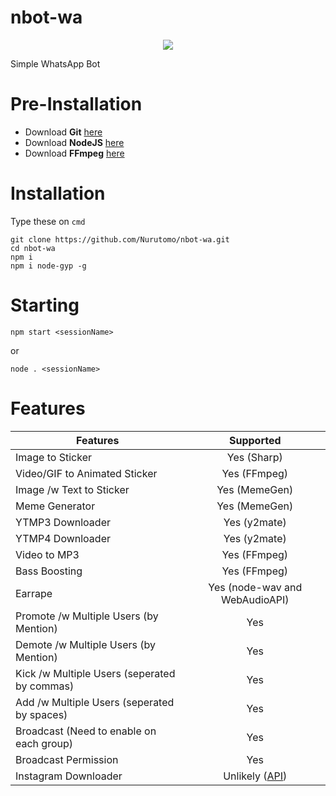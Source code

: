 # nbot-wa
<p align="center" width="100%">
    <a href="https://hits.seeyoufarm.com"><img src="https://hits.seeyoufarm.com/api/count/incr/badge.svg?url=https%3A%2F%2Fgithub.com%2FNurutomo%2Fnbot-wa&count_bg=%2379C83D&title_bg=%23555555&icon=&icon_color=%23E7E7E7&title=hits&edge_flat=false"/></a>
</p>
Simple WhatsApp Bot

# Pre-Installation
- Download **Git** [here](https://git-scm.com/downloads)
- Download **NodeJS** [here](https://nodejs.org/en/download/)
- Download **FFmpeg** [here](https://www.gyan.dev/ffmpeg/builds/)

# Installation
Type these on `cmd`
```
git clone https://github.com/Nurutomo/nbot-wa.git
cd nbot-wa
npm i
npm i node-gyp -g
```
# Starting
```
npm start <sessionName>
```
or
```
node . <sessionName>
```

# Features
| Features                                     |                   Supported                  |
|----------------------------------------------|:--------------------------------------------:|
| Image to Sticker                             |                  Yes (Sharp)                 |
| Video/GIF to Animated Sticker                |                 Yes (FFmpeg)                 |
| Image /w Text to Sticker                     |                 Yes (MemeGen)                |
| Meme Generator                               |                 Yes (MemeGen)                |
| YTMP3 Downloader                             |                 Yes (y2mate)                 |
| YTMP4 Downloader                             |                 Yes (y2mate)                 |
| Video to MP3                                 |                 Yes (FFmpeg)                 |
| Bass Boosting                                |                 Yes (FFmpeg)                 |
| Earrape                                      |        Yes (node-wav and WebAudioAPI)        |
| Promote /w Multiple Users (by Mention)       |                      Yes                     |
| Demote /w Multiple Users (by Mention)        |                      Yes                     |
| Kick /w Multiple Users (seperated by commas) |                      Yes                     |
| Add /w Multiple Users (seperated by spaces)  |                      Yes                     |
| Broadcast (Need to enable on each group)     |                      Yes                     |
| Broadcast Permission                         |                      Yes                     |
| Instagram Downloader                         | Unlikely ([API](mhankbarbar-api--nurutomo.repl.co)) |
